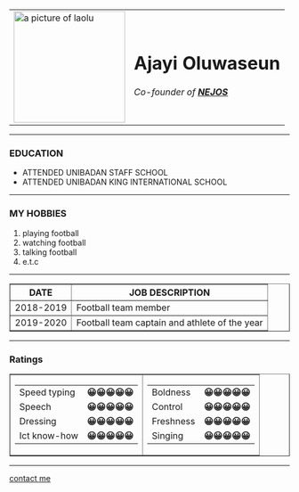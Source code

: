 # <!DOCTYPE html>
<html lang="en">

<head>
    <meta charset="UTF-8">
    <meta name="viewport" content="width=device-width, initial-scale=1.0">
    <title>nejos</title>
</head>

<body>
    <table cellspacing="30">
        <td><img src="C:\Users\USER\Desktop\NEJOS\images\axdsada.jpg" height="200" width="200"
                alt="a picture of laolu"></td>
        <td>
            <h1>Ajayi Oluwaseun</h1>
            <p><em>Co-founder of <strong><a href="nejos 2.html" target="blank">NEJOS</a> </strong></em></p>
        </td>
    </table>
    <hr size="3" color="black">
    <h3>EDUCATION</h3>
    <ul>
        <li>ATTENDED UNIBADAN STAFF SCHOOL </li>
        <li>ATTENDED UNIBADAN KING INTERNATIONAL SCHOOL </li>
    </ul>
    <hr  size="3"color="black">
        <h3> MY HOBBIES</h3>
        <ol>
            <li>playing football</li>
            <li>watching football</li>
            <li>talking football</li>
            <li>e.t.c</li>
        </ol>
        <hr  size="3"color="black">
        <table class="fixed_headers" border="1">
            <thead>
                <tr>
                    <th>DATE</th>
                    <th>JOB DESCRIPTION</th>
                </tr>
            </thead>
            <tbody>
                <tr>
                    <td>2018-2019</td>
                    <td>Football team member</td>
                </tr>
                <tr>
                </tr>
                <tr>
                    <td>2019-2020</td>
                    <td>Football team captain and athlete of the year</td>
                </tr>
            </tbody>
        </table>
        <hr size="3" color="black">
    <h3>Ratings</h3>
    <table border="1">
        <tr>
            <td>
                <table>
                    <tr>
                        <td>Speed typing</td>
                        <td><strong>😀😀😀😀😀</strong></td>
                    </tr>
                    <tr>
                        <td>Speech</td>
                        <td><strong>😀😀😀😀😀</strong></td>
                    </tr>
                    <tr>
                        <td>Dressing</td>
                        <td><strong>😀😀😀😀😀</strong></td>
                    </tr>
                    <tr>
                        <td>Ict know-how</td>
                        <td><strong>😀😀😀😀😀</strong></td>
                    </tr>
                    </table>
            </td>
            <td>
                <table>
                    <tr>
                        <td>Boldness</td>
                        <td><strong>😀😀😀😀😀</strong></td>
                    </tr>
                    <tr>
                        <td>Control</td>
                        <td><strong>😀😀😀😀😀</strong></td>
                    </tr>
                    <tr>
                        <td>Freshness</td>
                        <td><strong>😀😀😀😀😀</strong></td>
                    </tr>
                    <tr>
                        <td>Singing</td>
                        <td><strong>😀😀😀😀😀</strong></td>
                    </tr>
                </table>
            </td>
                </table>
            </td>
        </tr>
    </table>
    <hr  size="3"color="black">
  <p><a href="opinions 2.html">contact me</a> </p>
</body>
</html> 
